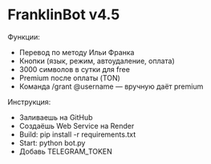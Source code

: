 # FranklinBot v4.5

Функции:
- Перевод по методу Ильи Франка
- Кнопки (язык, режим, автоудаление, оплата)
- 3000 символов в сутки для free
- Premium после оплаты (TON)
- Команда /grant @username — вручную даёт premium

Инструкция:
- Заливаешь на GitHub
- Создаёшь Web Service на Render
- Build: pip install -r requirements.txt
- Start: python bot.py
- Добавь TELEGRAM_TOKEN